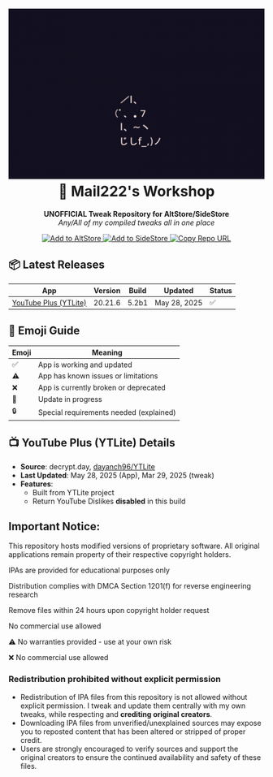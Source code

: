 <h1 align="center">
  <img src="assets/LhBn9Yd.png" alt="Mail222's Workshop Banner">
  <br>📱 Mail222's Workshop<br>
</h1>

<p align="center">
  <strong>UNOFFICIAL Tweak Repository for AltStore/SideStore</strong><br>
  <em>Any/All of my compiled tweaks all in one place</em>
</p>

<p align="center">
  <!-- AltStore Badge -->
  <a href="https://mail222.github.io/Mail222-Workshop/redirect-altstore.html" target="_blank" rel="noopener">
    <img src="https://img.shields.io/badge/Add_to_AltStore-000000?style=for-the-badge&logo=altstore" alt="Add to AltStore">
  </a>
  
  <!-- SideStore Badge -->
  <a href="https://mail222.github.io/Mail222-Workshop/redirect-sidestore.html" target="_blank" rel="noopener">
    <img src="https://img.shields.io/badge/Add_to_SideStore-00A4FF?style=for-the-badge" alt="Add to SideStore">
  </a>
  
  <!-- Copy URL Badge (directly opens raw JSON so user can long-press → Copy) -->
  <a href="https://raw.githubusercontent.com/Mail222/Mail222-Workshop/main/Mails%20Workshop.json" target="_blank" rel="noopener">
    <img src="https://img.shields.io/badge/Copy_Repo_URL-8A2BE2?style=for-the-badge&logo=clipboard" alt="Copy Repo URL">
  </a>
</p>


## 📦 Latest Releases

| App | Version | Build | Updated | Status |
|-----|---------|-------|---------|--------|
| [YouTube Plus (YTLite)](https://github.com/dayanch96/YTLite) | 20.21.6 | 5.2b1 | May 28, 2025 | ✅ |

## 🏁 Emoji Guide

| Emoji | Meaning |
|-------|---------|
| ✅    | App is working and updated |
| ⚠️    | App has known issues or limitations |
| ❌    | App is currently broken or deprecated |
| 🚧    | Update in progress |
| 🔒    | Special requirements needed (explained) |

## 📺 YouTube Plus (YTLite) Details

- **Source**: decrypt.day, [dayanch96/YTLite](https://github.com/dayanch96/YTLite)
- **Last Updated**: May 28, 2025 (App), Mar 29, 2025 (tweak) 
- **Features**: 
  - Built from YTLite project
  - Return YouTube Dislikes **disabled** in this build
## Important Notice:
This repository hosts modified versions of proprietary software. All original applications remain property of their respective copyright holders.

IPAs are provided for educational purposes only

Distribution complies with DMCA Section 1201(f) for reverse engineering research

Remove files within 24 hours upon copyright holder request

No commercial use allowed

⚠️ No warranties provided - use at your own risk

❌ No commercial use allowed

### Redistribution prohibited without explicit permission
- Redistribution of IPA files from this repository is not allowed without explicit permission. I tweak and update them centrally with my own tweaks, while respecting and **crediting original creators**.
- Downloading IPA files from unverified/unexplained sources may expose you to reposted content that has been altered or stripped of proper credit.
- Users are strongly encouraged to verify sources and support the original creators to ensure the continued availability and safety of these files.
